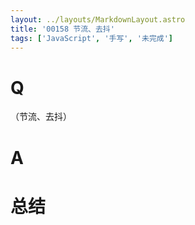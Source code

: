```yaml
---
layout: ../layouts/MarkdownLayout.astro
title: '00158 节流、去抖'
tags: ['JavaScript', '手写', '未完成']
---
```


# Q

（节流、去抖）

# A



# 总结



<script>
  function func() {

  }
  
</script>